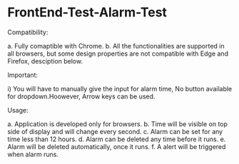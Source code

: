 # FrontEnd-Test-Alarm-Test

Compatibility:

a. Fully comaptible with Chrome.
b. All the functionalities are supported in all browsers, but some design properties are not compatible with Edge and Firefox, desciption below.

Important:

i) You will have to manually give the input for alarm time, No button available for dropdown.Hoowever, Arrow keys can be used.

Usage:

a. Application is developed only for browsers. 
b. Time will be visible on top side of display and will change every second. 
c. Alarm can be set for any time less than 12 hours. 
d. Alarm can be deleted any time before it runs. 
e. Alarm will be deleted automatically, once it runs. 
f. A alert will be triggered when alarm runs.
